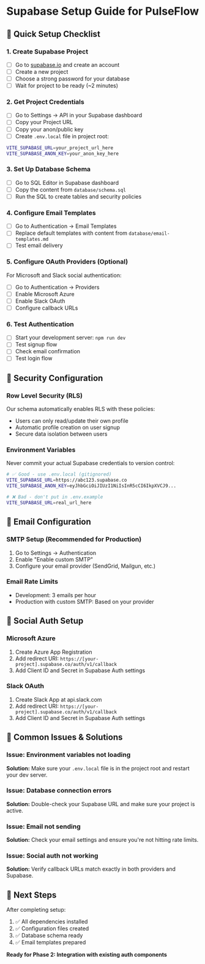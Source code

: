 # Supabase Setup Guide for PulseFlow

## 🚀 Quick Setup Checklist

### 1. Create Supabase Project
- [ ] Go to [supabase.io](https://supabase.io) and create an account
- [ ] Create a new project
- [ ] Choose a strong password for your database
- [ ] Wait for project to be ready (~2 minutes)

### 2. Get Project Credentials
- [ ] Go to Settings → API in your Supabase dashboard
- [ ] Copy your Project URL
- [ ] Copy your anon/public key
- [ ] Create `.env.local` file in project root:
```bash
VITE_SUPABASE_URL=your_project_url_here
VITE_SUPABASE_ANON_KEY=your_anon_key_here
```

### 3. Set Up Database Schema
- [ ] Go to SQL Editor in Supabase dashboard
- [ ] Copy the content from `database/schema.sql`
- [ ] Run the SQL to create tables and security policies

### 4. Configure Email Templates
- [ ] Go to Authentication → Email Templates
- [ ] Replace default templates with content from `database/email-templates.md`
- [ ] Test email delivery

### 5. Configure OAuth Providers (Optional)
For Microsoft and Slack social authentication:
- [ ] Go to Authentication → Providers
- [ ] Enable Microsoft Azure
- [ ] Enable Slack OAuth
- [ ] Configure callback URLs

### 6. Test Authentication
- [ ] Start your development server: `npm run dev`
- [ ] Test signup flow
- [ ] Check email confirmation
- [ ] Test login flow

## 🔐 Security Configuration

### Row Level Security (RLS)
Our schema automatically enables RLS with these policies:
- Users can only read/update their own profile
- Automatic profile creation on user signup
- Secure data isolation between users

### Environment Variables
Never commit your actual Supabase credentials to version control:
```bash
# ✅ Good - use .env.local (gitignored)
VITE_SUPABASE_URL=https://abc123.supabase.co
VITE_SUPABASE_ANON_KEY=eyJhbGciOiJIUzI1NiIsInR5cCI6IkpXVCJ9...

# ❌ Bad - don't put in .env.example
VITE_SUPABASE_URL=real_url_here
```

## 📧 Email Configuration

### SMTP Setup (Recommended for Production)
1. Go to Settings → Authentication
2. Enable "Enable custom SMTP"
3. Configure your email provider (SendGrid, Mailgun, etc.)

### Email Rate Limits
- Development: 3 emails per hour
- Production with custom SMTP: Based on your provider

## 🔧 Social Auth Setup

### Microsoft Azure
1. Create Azure App Registration
2. Add redirect URI: `https://[your-project].supabase.co/auth/v1/callback`
3. Add Client ID and Secret in Supabase Auth settings

### Slack OAuth
1. Create Slack App at api.slack.com
2. Add redirect URI: `https://[your-project].supabase.co/auth/v1/callback`
3. Add Client ID and Secret in Supabase Auth settings

## 🚨 Common Issues & Solutions

### Issue: Environment variables not loading
**Solution:** Make sure your `.env.local` file is in the project root and restart your dev server.

### Issue: Database connection errors
**Solution:** Double-check your Supabase URL and make sure your project is active.

### Issue: Email not sending
**Solution:** Check your email settings and ensure you're not hitting rate limits.

### Issue: Social auth not working
**Solution:** Verify callback URLs match exactly in both providers and Supabase.

## 📝 Next Steps

After completing setup:
1. ✅ All dependencies installed
2. ✅ Configuration files created
3. ✅ Database schema ready
4. ✅ Email templates prepared

**Ready for Phase 2: Integration with existing auth components**
